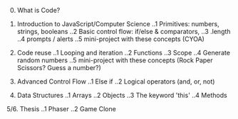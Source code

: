 0. What is Code?

1. Introduction to JavaScript/Computer Science
..1 Primitives: numbers, strings, booleans 
..2 Basic control flow: if/else & comparators,
..3 .length 
..4 prompts / alerts
..5 mini-project with these concepts (CYOA)

2. Code reuse
..1 Looping and iteration
..2 Functions
..3 Scope
..4 Generate random numbers
..5 mini-project with these concepts (Rock Paper Scissors?  Guess a number?)

3. Advanced Control Flow
..1 Else if
..2 Logical operators (and, or, not)

4. Data Structures
..1 Arrays 
..2 Objects
..3 The keyword 'this'
..4 Methods

5/6. Thesis
..1 Phaser
..2 Game Clone
